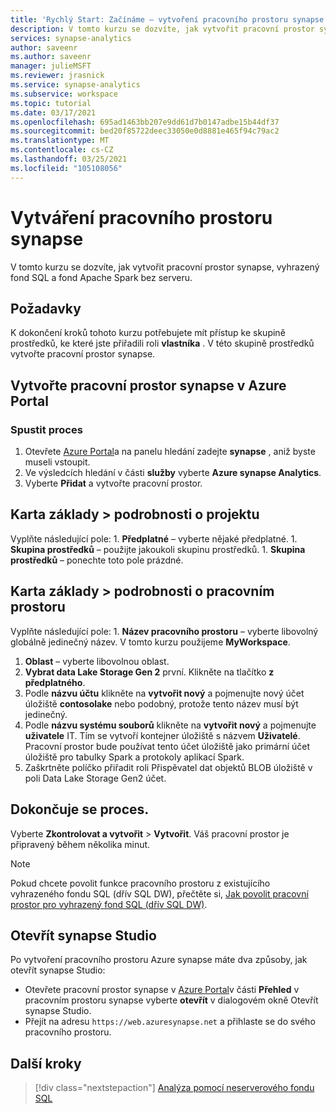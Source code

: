```yaml
---
title: 'Rychlý Start: Začínáme – vytvoření pracovního prostoru synapse'
description: V tomto kurzu se dozvíte, jak vytvořit pracovní prostor synapse, vyhrazený fond SQL a fond Apache Spark bez serveru.
services: synapse-analytics
author: saveenr
ms.author: saveenr
manager: julieMSFT
ms.reviewer: jrasnick
ms.service: synapse-analytics
ms.subservice: workspace
ms.topic: tutorial
ms.date: 03/17/2021
ms.openlocfilehash: 695ad1463bb207e9dd61d7b0147adbe15b44df37
ms.sourcegitcommit: bed20f85722deec33050e0d8881e465f94c79ac2
ms.translationtype: MT
ms.contentlocale: cs-CZ
ms.lasthandoff: 03/25/2021
ms.locfileid: "105108056"
---
```

# <a name="creating-a-synapse-workspace"></a>Vytváření pracovního prostoru synapse

V tomto kurzu se dozvíte, jak vytvořit pracovní prostor synapse, vyhrazený fond SQL a fond Apache Spark bez serveru. 

## <a name="prerequisites"></a>Požadavky

K dokončení kroků tohoto kurzu potřebujete mít přístup ke skupině prostředků, ke které jste přiřadili roli **vlastníka** . V této skupině prostředků vytvořte pracovní prostor synapse.

## <a name="create-a-synapse-workspace-in-the-azure-portal"></a>Vytvořte pracovní prostor synapse v Azure Portal

### <a name="start-the-process"></a>Spustit proces
1. Otevřete [Azure Portal](https://portal.azure.com)a na panelu hledání zadejte **synapse** , aniž byste museli vstoupit.
1. Ve výsledcích hledání v části **služby** vyberte **Azure synapse Analytics**.
1. Vyberte **Přidat** a vytvořte pracovní prostor.

## <a name="basics-tab--project-details"></a>Karta základy > podrobnosti o projektu
Vyplňte následující pole:
    1. **Předplatné** – vyberte nějaké předplatné.
    1. **Skupina prostředků** – použijte jakoukoli skupinu prostředků.
    1. **Skupina prostředků** – ponechte toto pole prázdné.


## <a name="basics-tab--workspace-details"></a>Karta základy > podrobnosti o pracovním prostoru
Vyplňte následující pole: 1. **Název pracovního prostoru** – vyberte libovolný globálně jedinečný název. V tomto kurzu použijeme **MyWorkspace**.
1. **Oblast** – vyberte libovolnou oblast.
1. **Vybrat data Lake Storage Gen 2** první. Klikněte na tlačítko **z předplatného**.
1. Podle **názvu účtu** klikněte na **vytvořit nový** a pojmenujte nový účet úložiště **contosolake** nebo podobný, protože tento název musí být jedinečný.
1. Podle **názvu systému souborů** klikněte na **vytvořit nový** a pojmenujte **uživatele** IT. Tím se vytvoří kontejner úložiště s názvem **Uživatelé**. Pracovní prostor bude používat tento účet úložiště jako primární účet úložiště pro tabulky Spark a protokoly aplikací Spark.
1. Zaškrtněte políčko přiřadit roli Přispěvatel dat objektů BLOB úložiště v poli Data Lake Storage Gen2 účet. 

## <a name="completing-the-process"></a>Dokončuje se proces.
Vyberte **Zkontrolovat a vytvořit** > **Vytvořit**. Váš pracovní prostor je připravený během několika minut.

> [!NOTE]
> Pokud chcete povolit funkce pracovního prostoru z existujícího vyhrazeného fondu SQL (dřív SQL DW), přečtěte si, [Jak povolit pracovní prostor pro vyhrazený fond SQL (dřív SQL DW)](./sql-data-warehouse/workspace-connected-create.md).


## <a name="open-synapse-studio"></a>Otevřít synapse Studio

Po vytvoření pracovního prostoru Azure synapse máte dva způsoby, jak otevřít synapse Studio:

* Otevřete pracovní prostor synapse v [Azure Portal](https://portal.azure.com)v části **Přehled** v pracovním prostoru synapse vyberte **otevřít** v dialogovém okně Otevřít synapse Studio.
* Přejít na adresu `https://web.azuresynapse.net` a přihlaste se do svého pracovního prostoru.











## <a name="next-steps"></a>Další kroky

> [!div class="nextstepaction"]
> [Analýza pomocí neserverového fondu SQL](get-started-analyze-sql-on-demand.md)
